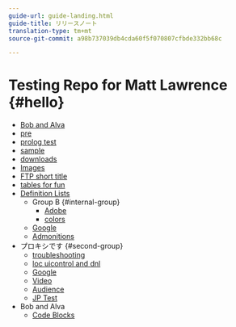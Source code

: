 ```yaml
---
guide-url: guide-landing.html
guide-title: リリースノート
translation-type: tm+mt
source-git-commit: a98b737039db4cda60f5f070807cfbde332bb68c

---
```


# Testing Repo for Matt Lawrence {#hello}

* [Bob and Alva](bob-html-table-test.md)
* [pre](pre.md)
* [prolog test](prolog.md)
* [sample](sample.md)
* [downloads](downloads.md)
* [Images](images.md)
* [FTP short title](ftp.md)
* [tables for fun](tables.md)
* [Definition Lists](definition.md)
   * Group B {#internal-group}
      * [Adobe](https://www.adobe.com)
      * [colors](color.md)
   * [Google](https://www.google.com)
   * [Admonitions](admonition.md)
* プロキシです {#second-group}
   * [troubleshooting](troubleshooting.md)
   * [loc uicontrol and dnl](locdnl.md)
   * [Google](https://www.google.com)
   * [Video](videos.md)
   * [Audience](audience-lab-faq.md)
   * [JP Test](jptest.md)
* Bob and Alva
   * [Code Blocks](code-block.md)
